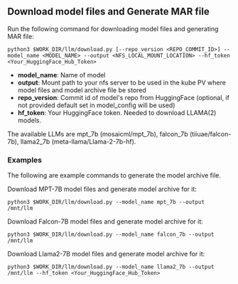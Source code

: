 ## Download model files and Generate MAR file
Run the following command for downloading model files and generating MAR file: 
```
python3 $WORK_DIR/llm/download.py [--repo_version <REPO_COMMIT_ID>] --model_name <MODEL_NAME> --output <NFS_LOCAL_MOUNT_LOCATION> --hf_token <Your_HuggingFace_Hub_Token>
```

* **model_name**:       Name of model
* **output**:           Mount path to your nfs server to be used in the kube PV where model files and model archive file be stored
* **repo_version**:     Commit id of model's repo from HuggingFace (optional, if not provided default set in model_config will be used)
* **hf_token**:         Your HuggingFace token. Needed to download LLAMA(2) models.

The available LLMs are mpt_7b (mosaicml/mpt_7b), falcon_7b (tiiuae/falcon-7b), llama2_7b (meta-llama/Llama-2-7b-hf).

### Examples  
The following are example commands to generate the model archive file.  
  
Download MPT-7B model files and generate model archive for it:
```
python3 $WORK_DIR/llm/download.py --model_name mpt_7b --output /mnt/llm
```
Download Falcon-7B model files and generate model archive for it:
```
python3 $WORK_DIR/llm/download.py --model_name falcon_7b --output /mnt/llm
```
Download Llama2-7B model files and generate model archive for it:
```
python3 $WORK_DIR/llm/download.py --model_name llama2_7b --output /mnt/llm --hf_token <Your_HuggingFace_Hub_Token>
```
